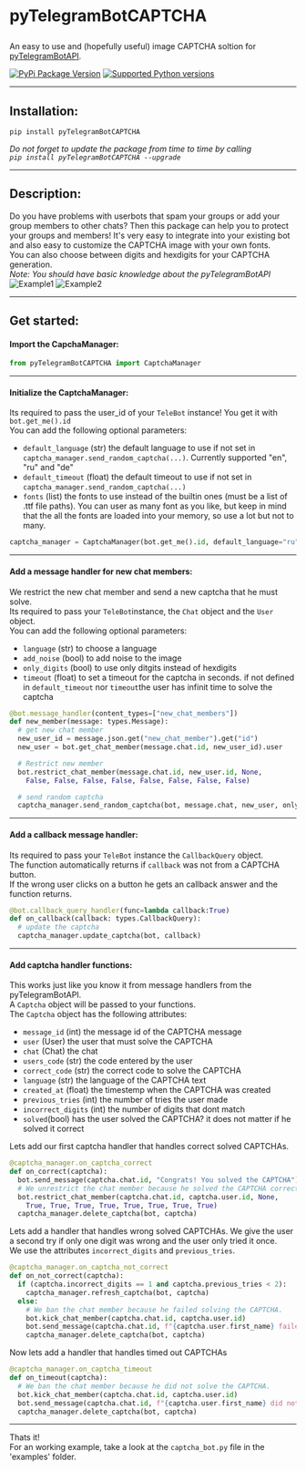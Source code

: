 # <p align="left">pyTelegramBotCAPTCHA

<p align="left">An easy to use and (hopefully useful) image CAPTCHA soltion for <a href="https://github.com/eternnoir/pyTelegramBotAPI">pyTelegramBotAPI</a>.

[![PyPi Package Version](https://img.shields.io/pypi/v/pyTelegramBotCAPTCHA.svg)](https://pypi.python.org/pypi/pyTelegramBotCAPTCHA)
[![Supported Python versions](https://img.shields.io/pypi/pyversions/pyTelegramBotAPI.svg)](https://pypi.python.org/pypi/pyTelegramBotAPI)
  
---
  
## Installation:
```
pip install pyTelegramBotCAPTCHA
```
  
*Do not forget to update the package from time to time by calling <br />
`pip install pyTelegramBotCAPTCHA --upgrade`*
  
---
  
## Description:
Do you have problems with userbots that spam your groups or add your group members to other chats? 
Then this package can help you to protect your groups and members! 
It's very easy to integrate into your existing bot and also easy to customize the CAPTCHA image with your own fonts. <br />
You can also choose between digits and hexdigits for your CAPTCHA generation. <br />
*Note: You should have basic knowledge about the pyTelegramBotAPI* <br />
![Example1](https://i.ibb.co/jWv61xr/Bildschirmfoto-2021-06-15-um-17-52-15.png "Example how it looks")
![Example2](https://i.ibb.co/vZkGgw5/Bildschirmfoto-2021-06-15-um-18-18-52.png "Example how it looks")

---
  
## Get started:
#### Import the CapchaManager:
```python
from pyTelegramBotCAPTCHA import CaptchaManager
```
  
---
  
#### Initialize the CaptchaManager:

Its required to pass the user_id of your `TeleBot` instance! You get it with `bot.get_me().id` <br />
You can add the following optional parameters:
  * `default_language` (str) the default language to use if not set in `captcha_manager.send_random_captcha(...)`. Currently supported "en", "ru" and "de"
  * `default_timeout` (float) the default timeout to use if not set in `captcha_manager.send_random_captcha(...)`
  * `fonts` (list) the fonts to use instead of the builtin ones (must be a list of .ttf file paths). You can user as many font as you like, but keep in mind that the all the fonts are loaded into your memory, so use a lot but not to many.
  
```python
captcha_manager = CaptchaManager(bot.get_me().id, default_language="ru", default_timeout=90, fonts=["path/to/font1.ttf", "path/to/font2.ttf"])
``` 
 
---
  
#### Add a message handler for new chat members:

We restrict the new chat member and send a new captcha that he must solve. <br />
Its required to pass your `TeleBot`instance, the `Chat` object and the `User` object. <br />
You can add the following optional parameters:
  * `language` (str) to choose a language
  * `add_noise` (bool) to add noise to the image
  * `only_digits` (bool) to use only ditgits instead of hexdigits
  * `timeout` (float) to set a timeout for the captcha in seconds. if not defined in `default_timeout` nor `timeout`the user has infinit time to solve the captcha 
  
```python
@bot.message_handler(content_types=["new_chat_members"])
def new_member(message: types.Message):
  # get new chat member
  new_user_id = message.json.get("new_chat_member").get("id")
  new_user = bot.get_chat_member(message.chat.id, new_user_id).user

  # Restrict new member
  bot.restrict_chat_member(message.chat.id, new_user.id, None,
    False, False, False, False, False, False, False, False)

  # send random captcha
  captcha_manager.send_random_captcha(bot, message.chat, new_user, only_digits=True)
```

---
  
#### Add a callback message handler:

Its required to pass your `TeleBot` instance the `CallbackQuery` object. <br />
The function automatically returns if `callback` was not from a CAPTCHA button. <br />
If the wrong user clicks on a button he gets an callback answer and the function returns.
  
```python
@bot.callback_query_handler(func=lambda callback:True)
def on_callback(callback: types.CallbackQuery):
  # update the captcha
  captcha_manager.update_captcha(bot, callback)
```
  
---
  
#### Add captcha handler functions:
  
This works just like you know it from message handlers from the pyTelegramBotAPI.<br />
A `Captcha` object will be passed to your functions. <br />
The `Captcha` object has the following attributes:
  * `message_id` (int) the message id of the CAPTCHA message
  * `user` (User) the user that must solve the CAPTCHA
  * `chat` (Chat) the chat
  * `users_code` (str) the code entered by the user
  * `correct_code` (str) the correct code to solve the CAPTCHA
  * `language` (str) the language of the CAPTCHA text
  * `created_at` (float) the timestemp when the CAPTCHA was created
  * `previous_tries` (int) the number of tries the user made
  * `incorrect_digits` (int) the number of digits that dont match
  * `solved`(bool) has the user solved the CAPTCHA? it does not matter if he solved it correct

Lets add our first captcha handler that handles correct solved CAPTCHAs.
  
```python
@captcha_manager.on_captcha_correct
def on_correct(captcha):
  bot.send_message(captcha.chat.id, "Congrats! You solved the CAPTCHA")
  # We unrestrict the chat member because he solved the CAPTCHA correct.
  bot.restrict_chat_member(captcha.chat.id, captcha.user.id, None,
    True, True, True, True, True, True, True, True)
  captcha_manager.delete_captcha(bot, captcha)
```

Lets add a handler that handles wrong solved CAPTCHAs. We give the user a second try if only one digit was wrong and the user only tried it once. <br />
We use the attributes `incorrect_digits` and `previous_tries`.
  
```python
@captcha_manager.on_captcha_not_correct
def on_not_correct(captcha):
  if (captcha.incorrect_digits == 1 and captcha.previous_tries < 2):
    captcha_manager.refresh_captcha(bot, captcha)
  else:
    # We ban the chat member because he failed solving the CAPTCHA.
    bot.kick_chat_member(captcha.chat.id, captcha.user.id)
    bot.send_message(captcha.chat.id, f"{captcha.user.first_name} failed solvinng the CAPTCHA and was banned!")
    captcha_manager.delete_captcha(bot, captcha)
```

Now lets add a handler that handles timed out CAPTCHAs
                                                                    
```python
@captcha_manager.on_captcha_timeout
def on_timeout(captcha):
  # We ban the chat member because he did not solve the CAPTCHA.
  bot.kick_chat_member(captcha.chat.id, captcha.user.id)
  bot.send_message(captcha.chat.id, f"{captcha.user.first_name} did not solve the CAPTCHA and was banned!")
  captcha_manager.delete_captcha(bot, captcha)
```

---
Thats it! <br />
For an working example, take a look at the `captcha_bot.py` file in the 'examples' folder.
  
